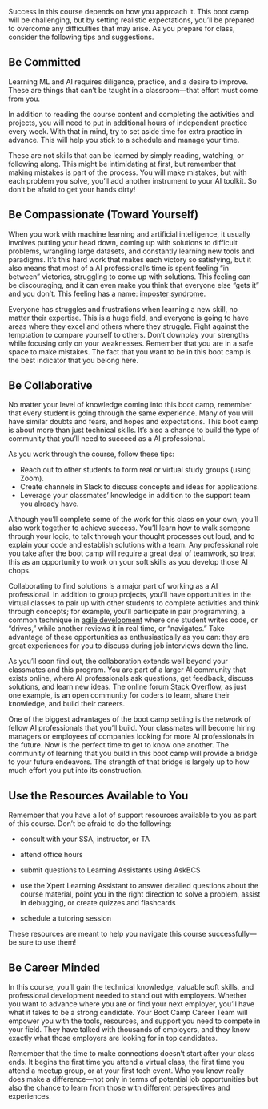 <img style="display: none;" src="https://static.bc-edx.com/ai/ail-v-1-0/prework/m5/img/banner.jpg" alt="lesson banner" />

Success in this course depends on how you approach it. This boot camp will be challenging, but by setting realistic expectations, you’ll be prepared to overcome any difficulties that may arise. As you prepare for class, consider the following tips and suggestions.

## Be Committed

Learning ML and AI requires diligence, practice, and a desire to improve. These are things that can’t be taught in a classroom—that effort must come from you.

In addition to reading the course content and completing the activities and projects, you will need to put in additional hours of independent practice every week. With that in mind, try to set aside time for extra practice in advance. This will help you stick to a schedule and manage your time.

These are not skills that can be learned by simply reading, watching, or following along. This might be intimidating at first, but remember that making mistakes is part of the process. You will make mistakes, but with each problem you solve, you’ll add another instrument to your AI toolkit. So don’t be afraid to get your hands dirty!

## Be Compassionate (Toward Yourself)

When you work with machine learning and artificial intelligence, it usually involves putting your head down, coming up with solutions to difficult problems, wrangling large datasets, and constantly learning new tools and paradigms. It’s this hard work that makes each victory so satisfying, but it also means that most of a AI professional’s time is spent feeling “in between” victories, struggling to come up with solutions. This feeling can be discouraging, and it can even make you think that everyone else “gets it” and you don’t. This feeling has a name: [imposter syndrome](https://caitlinhudon.com/2018/01/19/imposter-syndrome-in-data-science/).

Everyone has struggles and frustrations when learning a new skill, no matter their expertise. This is a huge field, and everyone is going to have areas where they excel and others where they struggle. Fight against the temptation to compare yourself to others. Don’t downplay your strengths while focusing only on your weaknesses. Remember that you are in a safe space to make mistakes. The fact that you want to be in this boot camp is the best indicator that you belong here.

## Be Collaborative

No matter your level of knowledge coming into this boot camp, remember that every student is going through the same experience. Many of you will have similar doubts and fears, and hopes and expectations. This boot camp is about more than just technical skills. It’s also a chance to build the type of community that you’ll need to succeed as a AI professional.

As you work through the course, follow these tips:

*   Reach out to other students to form real or virtual study groups (using Zoom).
*   Create channels in Slack to discuss concepts and ideas for applications.
*   Leverage your classmates’ knowledge in addition to the support team you already have.

Although you’ll complete some of the work for this class on your own, you’ll also work together to achieve success. You’ll learn how to walk someone through your logic, to talk through your thought processes out loud, and to explain your code and establish solutions with a team. Any professional role you take after the boot camp will require a great deal of teamwork, so treat this as an opportunity to work on your soft skills as you develop those AI chops.

Collaborating to find solutions is a major part of working as a AI professional. In addition to group projects, you’ll have opportunities in the virtual classes to pair up with other students to complete activities and think through concepts; for example, you’ll participate in pair programming, a common technique in [agile development](https://www.agilealliance.org/agile101/) where one student writes code, or “drives,” while another reviews it in real time, or “navigates.” Take advantage of these opportunities as enthusiastically as you can: they are great experiences for you to discuss during job interviews down the line.

As you’ll soon find out, the collaboration extends well beyond your classmates and this program. You are part of a larger AI community that exists online, where AI professionals ask questions, get feedback, discuss solutions, and learn new ideas. The online forum [Stack Overflow](https://stackoverflow.com/), as just one example, is an open community for coders to learn, share their knowledge, and build their careers.

One of the biggest advantages of the boot camp setting is the network of fellow AI professionals that you’ll build. Your classmates will become hiring managers or employees of companies looking for more AI professionals in the future. Now is the perfect time to get to know one another. The community of learning that you build in this boot camp will provide a bridge to your future endeavors. The strength of that bridge is largely up to how much effort you put into its construction.

## Use the Resources Available to You

Remember that you have a lot of support resources available to you as part of this course. Don’t be afraid to do the following:

* consult with your SSA, instructor, or TA

* attend office hours

* submit questions to Learning Assistants using AskBCS

* use the Xpert Learning Assistant to answer detailed questions about the course material, point you in the right direction to solve a problem, assist in debugging, or create quizzes and flashcards

* schedule a tutoring session

These resources are meant to help you navigate this course successfully&mdash;be sure to use them!

## Be Career Minded

In this course, you’ll gain the technical knowledge, valuable soft skills, and professional development needed to stand out with employers. Whether you want to advance where you are or find your next employer, you’ll have what it takes to be a strong candidate. Your Boot Camp Career Team will empower you with the tools, resources, and support you need to compete in your field. They have talked with thousands of employers, and they know exactly what those employers are looking for in top candidates.

Remember that the time to make connections doesn’t start after your class ends. It begins the first time you attend a virtual class, the first time you attend a meetup group, or at your first tech event. Who you know really does make a difference—not only in terms of potential job opportunities but also the chance to learn from those with different perspectives and experiences.
